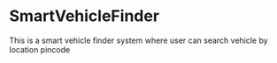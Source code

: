 # SmartVehicleFinder
This is a smart vehicle finder system where user can search vehicle by location pincode
